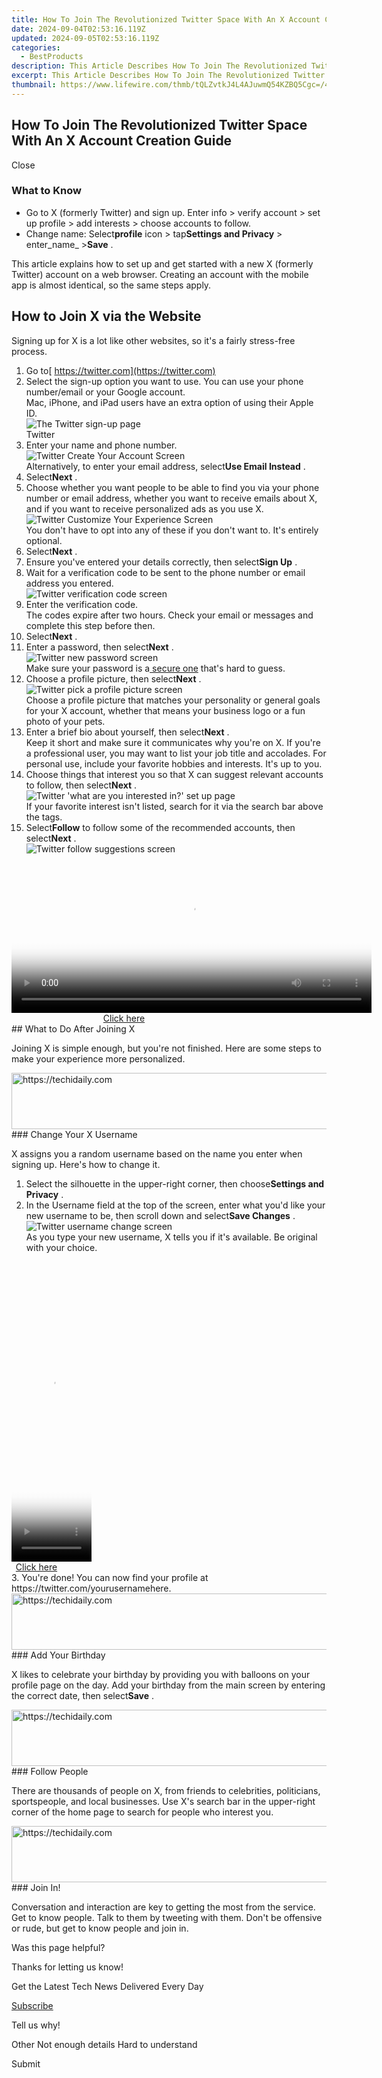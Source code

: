 ```yaml
---
title: How To Join The Revolutionized Twitter Space With An X Account Creation Guide
date: 2024-09-04T02:53:16.119Z
updated: 2024-09-05T02:53:16.119Z
categories:
  - BestProducts
description: This Article Describes How To Join The Revolutionized Twitter Space With An X Account Creation Guide
excerpt: This Article Describes How To Join The Revolutionized Twitter Space With An X Account Creation Guide
thumbnail: https://www.lifewire.com/thmb/tQLZvtkJ4L4AJuwmQ54KZBQ5Cgc=/400x300/filters:no_upscale():max_bytes(150000):strip_icc():format(webp)/how-to-set-up-a-twitter-account-4589857-0b72631b3bc54381a105abb5f39b150a.jpg
---
```


## How To Join The Revolutionized Twitter Space With An X Account Creation Guide

Close 

###  What to Know

* Go to X (formerly Twitter) and sign up. Enter info > verify account > set up profile > add interests > choose accounts to follow.
* Change name: Select**profile** icon > tap**Settings and Privacy** \> enter_name_ \>**Save** .

 This article explains how to set up and get started with a new X (formerly Twitter) account on a web browser. Creating an account with the mobile app is almost identical, so the same steps apply.

##  How to Join X via the Website 

 Signing up for X is a lot like other websites, so it's a fairly stress-free process.

1. Go to[ https://twitter.com](https://twitter.com)
2. Select the sign-up option you want to use. You can use your phone number/email or your Google account.  
 Mac, iPhone, and iPad users have an extra option of using their Apple ID.  
![The Twitter sign-up page](https://www.lifewire.com/thmb/cbCmbncz5bxfOBMEQYMvKb5svuQ=/1500x0/filters:no_upscale():max_bytes(150000):strip_icc():format(webp)/TwitterSign-up-78b263d2da054b3cb0b3ed296c654a49.jpg)  
Twitter
3. Enter your name and phone number.  
![Twitter Create Your Account Screen](https://www.lifewire.com/thmb/Jx7u3Fzp85pFzOo8myzdeJlIZWU=/1500x0/filters:no_upscale():max_bytes(150000):strip_icc():format(webp)/how-to-set-up-a-twitter-account-45898571-88a078dcffbf4e10ace0a0a247e82e69.jpg)  
 Alternatively, to enter your email address, select**Use Email Instead** .
4. Select**Next** .
5. Choose whether you want people to be able to find you via your phone number or email address, whether you want to receive emails about X, and if you want to receive personalized ads as you use X.  
![Twitter Customize Your Experience Screen](https://www.lifewire.com/thmb/-FXPD3MJ6nA8fqCgYFZfPpWRVt8=/1500x0/filters:no_upscale():max_bytes(150000):strip_icc():format(webp)/how-to-set-up-a-twitter-account-45898572-7630802b29524f8b8e7511e551b2840c.jpg)  
 You don't have to opt into any of these if you don't want to. It's entirely optional.
6. Select**Next** .
7. Ensure you've entered your details correctly, then select**Sign Up** .
8. Wait for a verification code to be sent to the phone number or email address you entered.  
![Twitter verification code screen](https://www.lifewire.com/thmb/pD9O4CyV7yciCicBtEi0GSq92rA=/1500x0/filters:no_upscale():max_bytes(150000):strip_icc():format(webp)/how-to-set-up-a-twitter-account-45898573copy-092be3dde5fb45d1b73ed7fc1bb166e4.jpg)
9. Enter the verification code.  
 The codes expire after two hours. Check your email or messages and complete this step before then.
10. Select**Next** .
11. Enter a password, then select**Next** .  
![Twitter new password screen](https://www.lifewire.com/thmb/ufrIIUIhTc4hrPOUlUquqiDB5_E=/1500x0/filters:no_upscale():max_bytes(150000):strip_icc():format(webp)/how-to-set-up-a-twitter-account-45898574-09f99a84349a484fb61bc6a80270e47e.jpg)  
 Make sure your password is a[ secure one](https://www.lifewire.com/how-to-create-a-strong-password-4783955) that's hard to guess.
12. Choose a profile picture, then select**Next** .  
![Twitter pick a profile picture screen](https://www.lifewire.com/thmb/eM25Bx4zWOHZyAXnJUUlk6D2_Fs=/1500x0/filters:no_upscale():max_bytes(150000):strip_icc():format(webp)/how-to-set-up-a-twitter-account-45898576-d91a1b56137f43748e15c9f7677ce3a9.jpg)  
 Choose a profile picture that matches your personality or general goals for your X account, whether that means your business logo or a fun photo of your pets.
13. Enter a brief bio about yourself, then select**Next** .  
 Keep it short and make sure it communicates why you're on X. If you're a professional user, you may want to list your job title and accolades. For personal use, include your favorite hobbies and interests. It's up to you.
14. Choose things that interest you so that X can suggest relevant accounts to follow, then select**Next** .  
![Twitter 'what are you interested in?' set up page](https://www.lifewire.com/thmb/Ni7MST197OLqt6O6e85WsqUYB90=/1500x0/filters:no_upscale():max_bytes(150000):strip_icc():format(webp)/how-to-set-up-a-twitter-account-45898577-3197593d2c294657b23ecf32b4b30d14.jpg)  
 If your favorite interest isn't listed, search for it via the search bar above the tags.
15. Select**Follow** to follow some of the recommended accounts, then select**Next** .  
![Twitter follow suggestions screen](https://www.lifewire.com/thmb/Fe25kYPmhSaLHRUl4zNdKy5X3s8=/1500x0/filters:no_upscale():max_bytes(150000):strip_icc():format(webp)/how-to-set-up-a-twitter-account-45898578-a47a5354e9b943098999fd200e769c14.jpg)

<!-- affiliate ads begin -->
<span id="1982499">
					<video width="576" height="240" style="cursor:pointer"
           poster="//a.impactradius-go.com/display-clicktoplayimage/1982499.png"
           onclick="if(!this.playClicked){this.play();this.setAttribute('controls',true);this.playClicked=true;}">
	   <source src="//a.impactradius-go.com/display-ad/22993-1982499">
	   <img src="//a.impactradius-go.com/display-clicktoplayimage/1982499.png" style="border: none; height: 100%; width: 100%; object-fit: contain">
	</video>
	<div style="width:360px;text-align:center"><a href="javascript:window.open(decodeURIComponent('https%3A%2F%2Fhomestyler.sjv.io%2Fc%2F5597632%2F1982499%2F22993'), '_blank');void(0);">Click here</a></div>
</span>
<img height="0" width="0" src="https://imp.pxf.io/i/5597632/1982499/22993" style="position:absolute;visibility:hidden;" border="0" />
<!-- affiliate ads end -->
##  What to Do After Joining X 

 Joining X is simple enough, but you're not finished. Here are some steps to make your experience more personalized.

<!-- affiliate ads begin -->
<a href="https://aligracehair.sjv.io/c/5597632/1886073/19272" target="_top" id="1886073">
  <img src="//a.impactradius-go.com/display-ad/19272-1886073" border="0" alt="https://techidaily.com" width="728" height="90"/>
</a>
<img height="0" width="0" src="https://aligracehair.sjv.io/i/5597632/1886073/19272" style="position:absolute;visibility:hidden;" border="0" />
<!-- affiliate ads end -->
### Change Your X Username 

 X assigns you a random username based on the name you enter when signing up. Here's how to change it.

1. Select the silhouette in the upper-right corner, then choose**Settings and Privacy** .
2. In the Username field at the top of the screen, enter what you'd like your new username to be, then scroll down and select**Save Changes** .  
![Twitter username change screen](https://www.lifewire.com/thmb/2Sp8486ND4vgatD_lImEnruL--s=/1500x0/filters:no_upscale():max_bytes(150000):strip_icc():format(webp)/how-to-set-up-a-twitter-account-458985712copy-7fd43d1d9d804bcaa77aeeecb5e5e317.jpg)  
 As you type your new username, X tells you if it's available. Be original with your choice.
<!-- affiliate ads begin -->
<span id="1975636">
					<video width="128" height="480" style="cursor:pointer"
           poster="//a.impactradius-go.com/display-clicktoplayimage/1975636.png"
           onclick="if(!this.playClicked){this.play();this.setAttribute('controls',true);this.playClicked=true;}">
	   <source src="//a.impactradius-go.com/display-ad/22993-1975636">
	   <img src="//a.impactradius-go.com/display-clicktoplayimage/1975636.png" style="border: none; height: 100%; width: 100%; object-fit: contain">
	</video>
	<div style="width:80px;text-align:center"><a href="javascript:window.open(decodeURIComponent('https%3A%2F%2Fhomestyler.sjv.io%2Fc%2F5597632%2F1975636%2F22993'), '_blank');void(0);">Click here</a></div>
</span>
<img height="0" width="0" src="https://imp.pxf.io/i/5597632/1975636/22993" style="position:absolute;visibility:hidden;" border="0" />
<!-- affiliate ads end -->
3. You're done! You can now find your profile at https://twitter.com/yourusernamehere.

<!-- affiliate ads begin -->
<a href="https://aligracehair.sjv.io/c/5597632/1972684/19272" target="_top" id="1972684">
  <img src="//a.impactradius-go.com/display-ad/19272-1972684" border="0" alt="https://techidaily.com" width="728" height="90"/>
</a>
<img height="0" width="0" src="https://aligracehair.sjv.io/i/5597632/1972684/19272" style="position:absolute;visibility:hidden;" border="0" />
<!-- affiliate ads end -->
### Add Your Birthday 

 X likes to celebrate your birthday by providing you with balloons on your profile page on the day. Add your birthday from the main screen by entering the correct date, then select**Save** .

<!-- affiliate ads begin -->
<a href="https://imp.i357552.net/c/5597632/1013424/11832" target="_top" id="1013424">
  <img src="//a.impactradius-go.com/display-ad/11832-1013424" border="0" alt="https://techidaily.com" width="728" height="90"/>
</a>
<img height="0" width="0" src="https://imp.i357552.net/i/5597632/1013424/11832" style="position:absolute;visibility:hidden;" border="0" />
<!-- affiliate ads end -->
### Follow People 

 There are thousands of people on X, from friends to celebrities, politicians, sportspeople, and local businesses. Use X's search bar in the upper-right corner of the home page to search for people who interest you.

<!-- affiliate ads begin -->
<a href="https://appsumo.8odi.net/c/5597632/2137395/7443" target="_top" id="2137395">
  <img src="//a.impactradius-go.com/display-ad/7443-2137395" border="0" alt="https://techidaily.com" width="728" height="90"/>
</a>
<img height="0" width="0" src="https://appsumo.8odi.net/i/5597632/2137395/7443" style="position:absolute;visibility:hidden;" border="0" />
<!-- affiliate ads end -->
### Join In! 

 Conversation and interaction are key to getting the most from the service. Get to know people. Talk to them by tweeting with them. Don't be offensive or rude, but get to know people and join in.

Was this page helpful?

Thanks for letting us know!

 Get the Latest Tech News Delivered Every Day

[ Subscribe ](https://www.lifewire.com/#) 

Tell us why!

 Other  Not enough details  Hard to understand 

 Submit 

<ins class="adsbygoogle"
     style="display:block"
     data-ad-format="autorelaxed"
     data-ad-client="ca-pub-7571918770474297"
     data-ad-slot="1223367746"></ins>



<ins class="adsbygoogle"
     style="display:block"
     data-ad-client="ca-pub-7571918770474297"
     data-ad-slot="8358498916"
     data-ad-format="auto"
     data-full-width-responsive="true"></ins>


